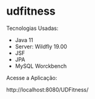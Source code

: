 # udfitness

Tecnologias Usadas:

- Java 11
- Server: Wildfly 19.00
- JSF 
- JPA 
- MySQL Worckbench

Acesse a Aplicação:

http://localhost:8080/UDFitness/

